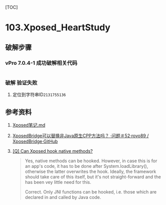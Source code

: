 [TOC]

# 103.Xposed_HeartStudy



## 破解步骤



### vPro 7.0.4-1 成功破解相关代码

```java

```



### 破解 验证失败

1. 定位到字符串ID`2131755136`

## 参考资料

1. [Xposed笔记.md](https://note.wiz.cn/web/web?dc=3a5a5503-87c8-4357-84fc-6bbd8ece9671&kb=&cmd=km%2C)

2. [XposedBridge可以替换非Java原生CPP方法吗？ ·问题＃52·rovo89 / XposedBridge·GitHub](https://github.com/rovo89/XposedBridge/issues/52) 

3. [[Q] Can Xposed hook native methods?](https://forum.xda-developers.com/xposed/xposed-hook-native-methods-t2817927) 

   > Yes, native methods can be hooked. However, in case this is for an app's code, it has to be done after System.loadLibrary(), otherwise the latter overwrites the hook. Ideally, the framework should take care of this itself, but it's not straight-forward and the has been vey little need for this.
   >
   > 
   >
   > Correct. Only JNI functions can be hooked, i.e. those which are declared in and called by Java code.
